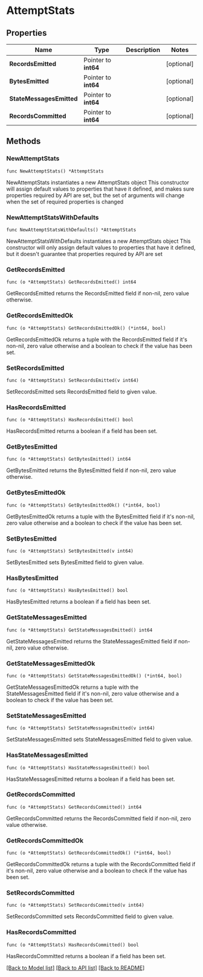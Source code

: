 # AttemptStats

## Properties

Name | Type | Description | Notes
------------ | ------------- | ------------- | -------------
**RecordsEmitted** | Pointer to **int64** |  | [optional] 
**BytesEmitted** | Pointer to **int64** |  | [optional] 
**StateMessagesEmitted** | Pointer to **int64** |  | [optional] 
**RecordsCommitted** | Pointer to **int64** |  | [optional] 

## Methods

### NewAttemptStats

`func NewAttemptStats() *AttemptStats`

NewAttemptStats instantiates a new AttemptStats object
This constructor will assign default values to properties that have it defined,
and makes sure properties required by API are set, but the set of arguments
will change when the set of required properties is changed

### NewAttemptStatsWithDefaults

`func NewAttemptStatsWithDefaults() *AttemptStats`

NewAttemptStatsWithDefaults instantiates a new AttemptStats object
This constructor will only assign default values to properties that have it defined,
but it doesn't guarantee that properties required by API are set

### GetRecordsEmitted

`func (o *AttemptStats) GetRecordsEmitted() int64`

GetRecordsEmitted returns the RecordsEmitted field if non-nil, zero value otherwise.

### GetRecordsEmittedOk

`func (o *AttemptStats) GetRecordsEmittedOk() (*int64, bool)`

GetRecordsEmittedOk returns a tuple with the RecordsEmitted field if it's non-nil, zero value otherwise
and a boolean to check if the value has been set.

### SetRecordsEmitted

`func (o *AttemptStats) SetRecordsEmitted(v int64)`

SetRecordsEmitted sets RecordsEmitted field to given value.

### HasRecordsEmitted

`func (o *AttemptStats) HasRecordsEmitted() bool`

HasRecordsEmitted returns a boolean if a field has been set.

### GetBytesEmitted

`func (o *AttemptStats) GetBytesEmitted() int64`

GetBytesEmitted returns the BytesEmitted field if non-nil, zero value otherwise.

### GetBytesEmittedOk

`func (o *AttemptStats) GetBytesEmittedOk() (*int64, bool)`

GetBytesEmittedOk returns a tuple with the BytesEmitted field if it's non-nil, zero value otherwise
and a boolean to check if the value has been set.

### SetBytesEmitted

`func (o *AttemptStats) SetBytesEmitted(v int64)`

SetBytesEmitted sets BytesEmitted field to given value.

### HasBytesEmitted

`func (o *AttemptStats) HasBytesEmitted() bool`

HasBytesEmitted returns a boolean if a field has been set.

### GetStateMessagesEmitted

`func (o *AttemptStats) GetStateMessagesEmitted() int64`

GetStateMessagesEmitted returns the StateMessagesEmitted field if non-nil, zero value otherwise.

### GetStateMessagesEmittedOk

`func (o *AttemptStats) GetStateMessagesEmittedOk() (*int64, bool)`

GetStateMessagesEmittedOk returns a tuple with the StateMessagesEmitted field if it's non-nil, zero value otherwise
and a boolean to check if the value has been set.

### SetStateMessagesEmitted

`func (o *AttemptStats) SetStateMessagesEmitted(v int64)`

SetStateMessagesEmitted sets StateMessagesEmitted field to given value.

### HasStateMessagesEmitted

`func (o *AttemptStats) HasStateMessagesEmitted() bool`

HasStateMessagesEmitted returns a boolean if a field has been set.

### GetRecordsCommitted

`func (o *AttemptStats) GetRecordsCommitted() int64`

GetRecordsCommitted returns the RecordsCommitted field if non-nil, zero value otherwise.

### GetRecordsCommittedOk

`func (o *AttemptStats) GetRecordsCommittedOk() (*int64, bool)`

GetRecordsCommittedOk returns a tuple with the RecordsCommitted field if it's non-nil, zero value otherwise
and a boolean to check if the value has been set.

### SetRecordsCommitted

`func (o *AttemptStats) SetRecordsCommitted(v int64)`

SetRecordsCommitted sets RecordsCommitted field to given value.

### HasRecordsCommitted

`func (o *AttemptStats) HasRecordsCommitted() bool`

HasRecordsCommitted returns a boolean if a field has been set.


[[Back to Model list]](../README.md#documentation-for-models) [[Back to API list]](../README.md#documentation-for-api-endpoints) [[Back to README]](../README.md)


